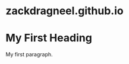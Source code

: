 # zackdragneel.github.io

 <!DOCTYPE html>
<html>
<body>

<h1>My First Heading</h1>
<p>My first paragraph.</p>

</body>
</html> 
